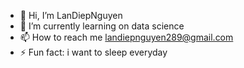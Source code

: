 - 👋 Hi, I’m LanDiepNguyen
- 🌱 I’m currently learning on data science
- 📫 How to reach me landiepnguyen289@gmail.com
- ⚡ Fun fact: i want to sleep everyday


